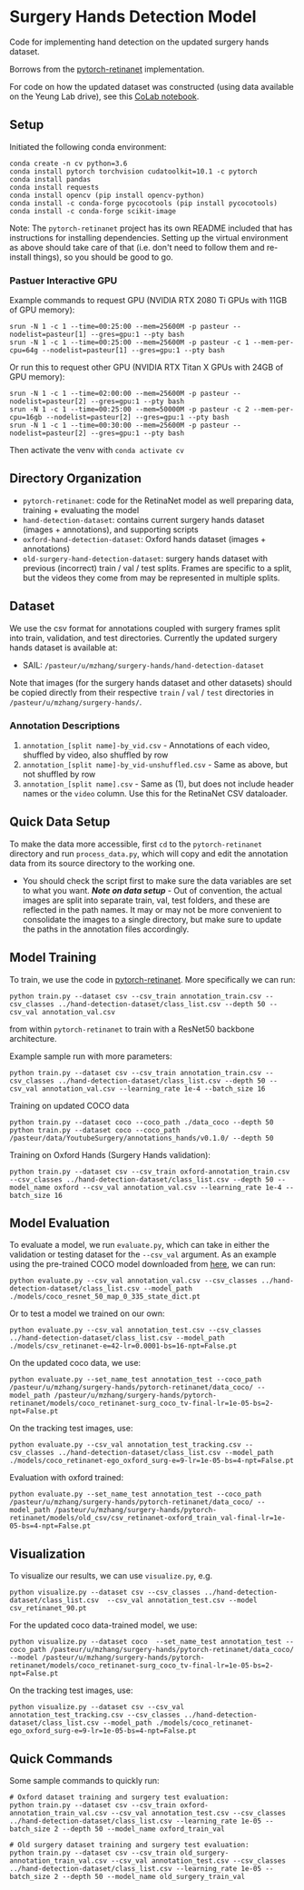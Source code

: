 # Surgery Hands Detection Model

Code for implementing hand detection on the updated surgery hands dataset. 

Borrows from the [pytorch-retinanet](https://github.com/yhenon/pytorch-retinanet) implementation.

For code on how the updated dataset was constructed (using data available on the Yeung Lab drive), see this [CoLab notebook](https://colab.research.google.com/drive/1WSXqQEiZZOHU9d-0ss_eI43FDoo8HDFB).

## Setup

Initiated the following conda environment:
```
conda create -n cv python=3.6 
conda install pytorch torchvision cudatoolkit=10.1 -c pytorch
conda install pandas
conda install requests
conda install opencv (pip install opencv-python)
conda install -c conda-forge pycocotools (pip install pycocotools)
conda install -c conda-forge scikit-image
```

Note: The `pytorch-retinanet` project has its own README included that has instructions for installing dependencies. Setting up the virtual environment as above should take care of that (i.e. don't need to follow them and re-install things), so you should be good to go.

### Pastuer Interactive GPU  
Example commands to request GPU (NVIDIA RTX 2080 Ti GPUs with 11GB of GPU memory):
```
srun -N 1 -c 1 --time=00:25:00 --mem=25600M -p pasteur --nodelist=pasteur[1] --gres=gpu:1 --pty bash
srun -N 1 -c 1 --time=00:25:00 --mem=25600M -p pasteur -c 1 --mem-per-cpu=64g --nodelist=pasteur[1] --gres=gpu:1 --pty bash
```

Or run this to request other GPU (NVIDIA RTX Titan X GPUs with 24GB of GPU memory):
```
srun -N 1 -c 1 --time=02:00:00 --mem=25600M -p pasteur --nodelist=pasteur[2] --gres=gpu:1 --pty bash
srun -N 1 -c 1 --time=00:25:00 --mem=50000M -p pasteur -c 2 --mem-per-cpu=16gb --nodelist=pasteur[2] --gres=gpu:1 --pty bash
srun -N 1 -c 1 --time=00:30:00 --mem=25600M -p pasteur --nodelist=pasteur[2] --gres=gpu:1 --pty bash
```

Then activate the venv with `conda activate cv`

## Directory Organization
* `pytorch-retinanet`: code for the RetinaNet model as well preparing data, training + evaluating the model  
* `hand-detection-dataset`: contains current surgery hands dataset (images + annotations), and supporting scripts  
* `oxford-hand-detection-dataset`: Oxford hands dataset (images + annotations)  
* `old-surgery-hand-detection-dataset`: surgery hands dataset with previous (incorrect) train / val / test splits. Frames are specific to a split, but the videos they come from may be represented in multiple splits.

## Dataset 
We use the csv format for annotations coupled with surgery frames split into train, validation, and test directories. Currently the updated surgery hands dataset is available at:  
* SAIL: `/pasteur/u/mzhang/surgery-hands/hand-detection-dataset` 

Note that images (for the surgery hands dataset and other datasets) should be copied directly from their respective `train` / `val` / `test`  directories in `/pasteur/u/mzhang/surgery-hands/`.

### Annotation Descriptions
1. `annotation_[split name]-by_vid.csv` - Annotations of each video, shuffled by video, also shuffled by row  
2. `annotation_[split name]-by_vid-unshuffled.csv` - Same as above, but not shuffled by row  
3. `annotation_[split name].csv` - Same as (1), but does not include header names or the `video` column. Use this for the RetinaNet CSV dataloader.

## Quick Data Setup
To make the data more accessible, first `cd` to the `pytorch-retinanet` directory and run `process_data.py`, which will copy and edit the annotation data from its source directory to the working one.  
* You should check the script first to make sure the data variables are set to what you want.
***Note on data setup*** - Out of convention, the actual images are split into separate train, val, test folders, and these are reflected in the path names. It may or may not be more convenient to consolidate the images to a single directory, but make sure to update the paths in the annotation files accordingly.

## Model Training
To train, we use the code in [pytorch-retinanet](https://github.com/yhenon/pytorch-retinanet). More specifically we can run:
```
python train.py --dataset csv --csv_train annotation_train.csv --csv_classes ../hand-detection-dataset/class_list.csv --depth 50 --csv_val annotation_val.csv
```
from within `pytorch-retinanet` to train with a ResNet50 backbone architecture.

Example sample run with more parameters:  
```
python train.py --dataset csv --csv_train annotation_train.csv --csv_classes ../hand-detection-dataset/class_list.csv --depth 50 --csv_val annotation_val.csv --learning_rate 1e-4 --batch_size 16
```

Training on updated COCO data
```
python train.py --dataset coco --coco_path ./data_coco --depth 50
python train.py --dataset coco --coco_path /pasteur/data/YoutubeSurgery/annotations_hands/v0.1.0/ --depth 50
```

Training on Oxford Hands (Surgery Hands validation):
```
python train.py --dataset csv --csv_train oxford-annotation_train.csv --csv_classes ../hand-detection-dataset/class_list.csv --depth 50 --model_name oxford --csv_val annotation_val.csv --learning_rate 1e-4 --batch_size 16
```

## Model Evaluation  
To evaluate a model, we run `evaluate.py`, which can take in either the validation or testing dataset for the `--csv_val` argument. As an example using the pre-trained COCO model downloaded from [here](https://drive.google.com/open?id=1yLmjq3JtXi841yXWBxst0coAgR26MNBS), we can run:
```
python evaluate.py --csv_val annotation_val.csv --csv_classes ../hand-detection-dataset/class_list.csv --model_path ./models/coco_resnet_50_map_0_335_state_dict.pt
```

Or to test a model we trained on our own:
```
python evaluate.py --csv_val annotation_test.csv --csv_classes ../hand-detection-dataset/class_list.csv --model_path ./models/csv_retinanet-e=42-lr=0.0001-bs=16-npt=False.pt
```
On the updated coco data, we use:
```
python evaluate.py --set_name_test annotation_test --coco_path /pasteur/u/mzhang/surgery-hands/pytorch-retinanet/data_coco/ --model_path /pasteur/u/mzhang/surgery-hands/pytorch-retinanet/models/coco_retinanet-surg_coco_tv-final-lr=1e-05-bs=2-npt=False.pt
```
On the tracking test images, use:
```
python evaluate.py --csv_val annotation_test_tracking.csv --csv_classes ../hand-detection-dataset/class_list.csv --model_path ./models/coco_retinanet-ego_oxford_surg-e=9-lr=1e-05-bs=4-npt=False.pt
```

Evaluation with oxford trained:
```
python evaluate.py --set_name_test annotation_test --coco_path /pasteur/u/mzhang/surgery-hands/pytorch-retinanet/data_coco/ --model_path /pasteur/u/mzhang/surgery-hands/pytorch-retinanet/models/old_csv/csv_retinanet-oxford_train_val-final-lr=1e-05-bs=4-npt=False.pt
```


## Visualization
To visualize our results, we can use `visualize.py`, e.g.
```
python visualize.py --dataset csv --csv_classes ../hand-detection-dataset/class_list.csv  --csv_val annotation_test.csv --model csv_retinanet_90.pt
```
For the updated coco data-trained model, we use:
```
python visualize.py --dataset coco  --set_name_test annotation_test --coco_path /pasteur/u/mzhang/surgery-hands/pytorch-retinanet/data_coco/ --model /pasteur/u/mzhang/surgery-hands/pytorch-retinanet/models/coco_retinanet-surg_coco_tv-final-lr=1e-05-bs=2-npt=False.pt
```

On the tracking test images, use:
```
python visualize.py --dataset csv --csv_val annotation_test_tracking.csv --csv_classes ../hand-detection-dataset/class_list.csv --model_path ./models/coco_retinanet-ego_oxford_surg-e=9-lr=1e-05-bs=4-npt=False.pt
```

## Quick Commands  
Some sample commands to quickly run:
```
# Oxford dataset training and surgery test evaluation:
python train.py --dataset csv --csv_train oxford-annotation_train_val.csv --csv_val annotation_test.csv --csv_classes ../hand-detection-dataset/class_list.csv --learning_rate 1e-05 --batch_size 2 --depth 50 --model_name oxford_train_val

# Old surgery dataset training and surgery test evaluation:
python train.py --dataset csv --csv_train old_surgery-annotation_train_val.csv --csv_val annotation_test.csv --csv_classes ../hand-detection-dataset/class_list.csv --learning_rate 1e-05 --batch_size 2 --depth 50 --model_name old_surgery_train_val
```
